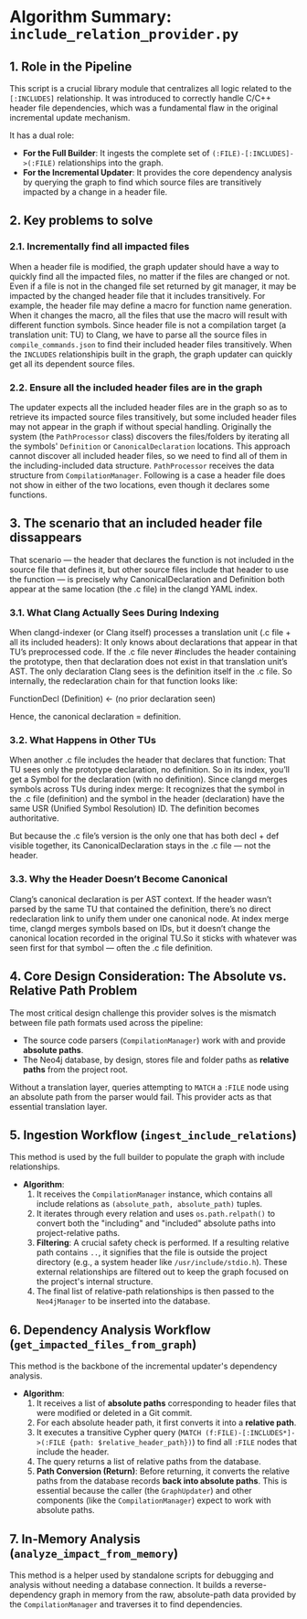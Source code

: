# Algorithm Summary: `include_relation_provider.py`

## 1. Role in the Pipeline

This script is a crucial library module that centralizes all logic related to the `[:INCLUDES]` relationship. It was introduced to correctly handle C/C++ header file dependencies, which was a fundamental flaw in the original incremental update mechanism.

It has a dual role:

*   **For the Full Builder**: It ingests the complete set of `(:FILE)-[:INCLUDES]->(:FILE)` relationships into the graph.
*   **For the Incremental Updater**: It provides the core dependency analysis by querying the graph to find which source files are transitively impacted by a change in a header file.

## 2. Key problems to solve

### 2.1. Incrementally find all impacted files

When a header file is modified, the graph updater should have a way to quickly find all the impacted files, no matter if the files are changed or not. Even if a file is not in the changed file set returned by git manager, it may be impacted by the changed header file that it includes transitively. For example, the header file may define a macro for function name generation. When it changes the macro, all the files that use the macro will result with different function symbols. Since header file is not a compilation target (a translation unit: TU) to Clang, we have to parse all the source files in `compile_commands.json` to find their included header files transitively. When the `INCLUDES` relationshipis built in the graph, the graph updater can quickly get all its dependent source files.

### 2.2. Ensure all the included header files are in the graph

The updater expects all the included header files are in the graph so as to retrieve its impacted source files transitively, but some included header files may not appear in the graph if without special handling. Originally the system (the `PathProcessor` class) discovers the files/folders by iterating all the symbols' `Definition` or `CanonicalDeclaration` locations. This approach cannot discover all included header files, so we need to find all of them in the including-included data structure. `PathProcessor` receives the data structure from `CompilationManager`. Following is a case a header file does not show in either of the two locations, even though it declares some functions.

## 3. The scenario that an included header file dissappears
 
That scenario — the header that declares the function is not included in the source file that defines it,
but other source files include that header to use the function — is precisely why CanonicalDeclaration and Definition both appear at the same location (the .c file) in the clangd YAML index.

### 3.1. What Clang Actually Sees During Indexing

When clangd-indexer (or Clang itself) processes a translation unit (.c file + all its included headers): It only knows about declarations that appear in that TU’s preprocessed code. If the .c file never #includes the header containing the prototype, then that declaration does not exist in that translation unit’s AST. The only declaration Clang sees is the definition itself in the .c file. So internally, the redeclaration chain for that function looks like:

FunctionDecl (Definition)  ←  (no prior declaration seen)

Hence, the canonical declaration = definition.

### 3.2. What Happens in Other TUs

When another .c file includes the header that declares that function: That TU sees only the prototype declaration, no definition. So in its index, you’ll get a Symbol for the declaration (with no definition). Since clangd merges symbols across TUs during index merge: It recognizes that the symbol in the .c file (definition) and the symbol in the header (declaration) have the same USR (Unified Symbol Resolution) ID. The definition becomes authoritative.

But because the .c file’s version is the only one that has both decl + def visible together, its CanonicalDeclaration stays in the .c file — not the header.

### 3.3. Why the Header Doesn’t Become Canonical

Clang’s canonical declaration is per AST context. If the header wasn’t parsed by the same TU that contained the definition, there’s no direct redeclaration link to unify them under one canonical node. 
At index merge time, clangd merges symbols based on IDs, but it doesn’t change the canonical location recorded in the original TU.So it sticks with whatever was seen first for that symbol — often the .c file definition.


## 4. Core Design Consideration: The Absolute vs. Relative Path Problem

The most critical design challenge this provider solves is the mismatch between file path formats used across the pipeline:

*   The source code parsers (`CompilationManager`) work with and provide **absolute paths**.
*   The Neo4j database, by design, stores file and folder paths as **relative paths** from the project root.

Without a translation layer, queries attempting to `MATCH` a `:FILE` node using an absolute path from the parser would fail. This provider acts as that essential translation layer.

## 5. Ingestion Workflow (`ingest_include_relations`)

This method is used by the full builder to populate the graph with include relationships.

*   **Algorithm**:
    1.  It receives the `CompilationManager` instance, which contains all include relations as `(absolute_path, absolute_path)` tuples.
    2.  It iterates through every relation and uses `os.path.relpath()` to convert both the "including" and "included" absolute paths into project-relative paths.
    3.  **Filtering**: A crucial safety check is performed. If a resulting relative path contains `..`, it signifies that the file is outside the project directory (e.g., a system header like `/usr/include/stdio.h`). These external relationships are filtered out to keep the graph focused on the project's internal structure.
    4.  The final list of relative-path relationships is then passed to the `Neo4jManager` to be inserted into the database.

## 6. Dependency Analysis Workflow (`get_impacted_files_from_graph`)

This method is the backbone of the incremental updater's dependency analysis.

*   **Algorithm**:
    1.  It receives a list of **absolute paths** corresponding to header files that were modified or deleted in a Git commit.
    2.  For each absolute header path, it first converts it into a **relative path**.
    3.  It executes a transitive Cypher query (`MATCH (f:FILE)-[:INCLUDES*]->(:FILE {path: $relative_header_path})`) to find all `:FILE` nodes that include the header.
    4.  The query returns a list of relative paths from the database.
    5.  **Path Conversion (Return)**: Before returning, it converts the relative paths from the database records **back into absolute paths**. This is essential because the caller (the `GraphUpdater`) and other components (like the `CompilationManager`) expect to work with absolute paths.

## 7. In-Memory Analysis (`analyze_impact_from_memory`)

This method is a helper used by standalone scripts for debugging and analysis without needing a database connection. It builds a reverse-dependency graph in memory from the raw, absolute-path data provided by the `CompilationManager` and traverses it to find dependencies.
